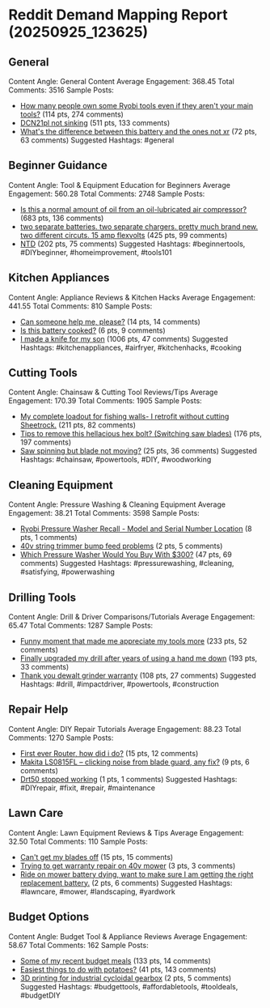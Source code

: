 # Reddit Demand Mapping Report (20250925_123625)

## General
Content Angle: General Content
Average Engagement: 368.45
Total Comments: 3516
Sample Posts:
- [How many people own some Ryobi tools even if they aren't your main tools?](https://reddit.com/r/Tools/comments/1nn6u0f/how_many_people_own_some_ryobi_tools_even_if_they/) (114 pts, 274 comments)
- [DCN21pl not sinking](https://reddit.com/r/Dewalt/comments/1nl34ne/dcn21pl_not_sinking/) (511 pts, 133 comments)
- [What's the difference between this battery and the ones not xr](https://reddit.com/r/Dewalt/comments/1no4472/whats_the_difference_between_this_battery_and_the/) (72 pts, 63 comments)
Suggested Hashtags: #general

## Beginner Guidance
Content Angle: Tool & Equipment Education for Beginners
Average Engagement: 560.28
Total Comments: 2748
Sample Posts:
- [Is this a normal amount of oil from an oil-lubricated air compressor?](https://reddit.com/r/Tools/comments/1npq3xr/is_this_a_normal_amount_of_oil_from_an/) (683 pts, 136 comments)
- [two separate batteries. two separate chargers. pretty much brand new. two different circuts. 15 amp flexvolts](https://reddit.com/r/Dewalt/comments/1no0ozo/two_separate_batteries_two_separate_chargers/) (425 pts, 99 comments)
- [NTD](https://reddit.com/r/Dewalt/comments/1nn1yko/ntd/) (202 pts, 75 comments)
Suggested Hashtags: #beginnertools, #DIYbeginner, #homeimprovement, #tools101

## Kitchen Appliances
Content Angle: Appliance Reviews & Kitchen Hacks
Average Engagement: 441.55
Total Comments: 810
Sample Posts:
- [Can someone help me, please?](https://reddit.com/r/Dewalt/comments/1nmgtje/can_someone_help_me_please/) (14 pts, 14 comments)
- [Is this battery cooked?](https://reddit.com/r/ryobi/comments/1nl9ztc/is_this_battery_cooked/) (6 pts, 9 comments)
- [I made a knife for my son](https://reddit.com/r/woodworking/comments/1nmvry5/i_made_a_knife_for_my_son/) (1006 pts, 47 comments)
Suggested Hashtags: #kitchenappliances, #airfryer, #kitchenhacks, #cooking

## Cutting Tools
Content Angle: Chainsaw & Cutting Tool Reviews/Tips
Average Engagement: 170.39
Total Comments: 1905
Sample Posts:
- [My complete loadout for fishing walls-  I retrofit without cutting Sheetrock.](https://reddit.com/r/Tools/comments/1nkbo3o/my_complete_loadout_for_fishing_walls_i_retrofit/) (211 pts, 82 comments)
- [Tips to remove this hellacious hex bolt? (Switching saw blades)](https://reddit.com/r/Tools/comments/1nnwv8r/tips_to_remove_this_hellacious_hex_bolt_switching/) (176 pts, 197 comments)
- [Saw spinning but blade not moving?](https://reddit.com/r/Dewalt/comments/1nme8l9/saw_spinning_but_blade_not_moving/) (25 pts, 36 comments)
Suggested Hashtags: #chainsaw, #powertools, #DIY, #woodworking

## Cleaning Equipment
Content Angle: Pressure Washing & Cleaning Equipment
Average Engagement: 38.21
Total Comments: 3598
Sample Posts:
- [Ryobi Pressure Washer Recall - Model and Serial Number Location](https://reddit.com/r/ryobi/comments/1nmbjl8/ryobi_pressure_washer_recall_model_and_serial/) (8 pts, 1 comments)
- [40v string trimmer bump feed problems](https://reddit.com/r/ryobi/comments/1nn1crl/40v_string_trimmer_bump_feed_problems/) (2 pts, 5 comments)
- [Which Pressure Washer Would You Buy With $300?](https://reddit.com/r/HomeImprovement/comments/1nn38bo/which_pressure_washer_would_you_buy_with_300/) (47 pts, 69 comments)
Suggested Hashtags: #pressurewashing, #cleaning, #satisfying, #powerwashing

## Drilling Tools
Content Angle: Drill & Driver Comparisons/Tutorials
Average Engagement: 65.47
Total Comments: 1287
Sample Posts:
- [Funny moment that made me appreciate my tools more](https://reddit.com/r/Tools/comments/1np9p8n/funny_moment_that_made_me_appreciate_my_tools_more/) (233 pts, 52 comments)
- [Finally upgraded my drill after years of using a hand me down](https://reddit.com/r/Tools/comments/1nogcch/finally_upgraded_my_drill_after_years_of_using_a/) (193 pts, 33 comments)
- [Thank you dewalt grinder warranty](https://reddit.com/r/Tools/comments/1nlzgyy/thank_you_dewalt_grinder_warranty/) (108 pts, 27 comments)
Suggested Hashtags: #drill, #impactdriver, #powertools, #construction

## Repair Help
Content Angle: DIY Repair Tutorials
Average Engagement: 88.23
Total Comments: 1270
Sample Posts:
- [First ever Router, how did i do?](https://reddit.com/r/Dewalt/comments/1nku00q/first_ever_router_how_did_i_do/) (15 pts, 12 comments)
- [Makita LS0815FL – clicking noise from blade guard, any fix?](https://reddit.com/r/Makita/comments/1nluwrt/makita_ls0815fl_clicking_noise_from_blade_guard/) (9 pts, 6 comments)
- [Drt50 stopped working](https://reddit.com/r/Makita/comments/1nnp0ui/drt50_stopped_working/) (1 pts, 1 comments)
Suggested Hashtags: #DIYrepair, #fixit, #repair, #maintenance

## Lawn Care
Content Angle: Lawn Equipment Reviews & Tips
Average Engagement: 32.50
Total Comments: 110
Sample Posts:
- [Can't get my blades off](https://reddit.com/r/ryobi/comments/1nm43z5/cant_get_my_blades_off/) (15 pts, 15 comments)
- [Trying to get warranty repair on 40v mower](https://reddit.com/r/ryobi/comments/1npe0rk/trying_to_get_warranty_repair_on_40v_mower/) (3 pts, 3 comments)
- [Ride on mower battery dying, want to make sure I am getting the right replacement battery.](https://reddit.com/r/ryobi/comments/1noifs6/ride_on_mower_battery_dying_want_to_make_sure_i/) (2 pts, 6 comments)
Suggested Hashtags: #lawncare, #mower, #landscaping, #yardwork

## Budget Options
Content Angle: Budget Tool & Appliance Reviews
Average Engagement: 58.67
Total Comments: 162
Sample Posts:
- [Some of my recent budget meals](https://reddit.com/r/budgetfood/comments/1nktx19/some_of_my_recent_budget_meals/) (133 pts, 14 comments)
- [Easiest things to do with potatoes?](https://reddit.com/r/cookingforbeginners/comments/1nph3mo/easiest_things_to_do_with_potatoes/) (41 pts, 143 comments)
- [3D printing for industrial cycloidal gearbox](https://reddit.com/r/AskEngineers/comments/1nonr31/3d_printing_for_industrial_cycloidal_gearbox/) (2 pts, 5 comments)
Suggested Hashtags: #budgettools, #affordabletools, #tooldeals, #budgetDIY
